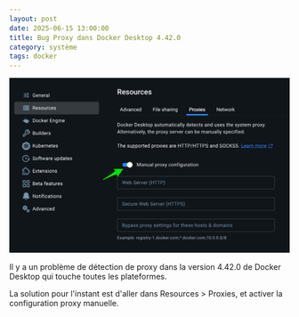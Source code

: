 ```yaml
---
layout: post
date: 2025-06-15 13:00:00
title: Bug Proxy dans Docker Desktop 4.42.0
category: système
tags: docker
---
```


![LinkAce](https://raw.githubusercontent.com/brahimmachkouri/theblog/main/assets/images/docker-proxy-bug.png)

Il y a un problème de détection de proxy dans la version 4.42.0 de Docker Desktop qui touche toutes les plateformes.

La solution pour l'instant est d'aller dans Resources > Proxies, et activer la configuration proxy manuelle.